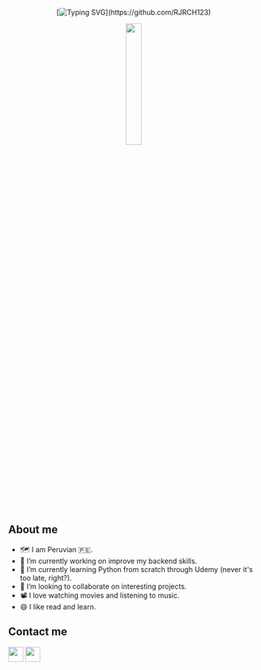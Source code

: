 <div align="center">

[![Typing SVG](https://readme-typing-svg.herokuapp.com/?lines=Welcome!👋+&center=true&color="5CB8E4")](https://github.com/RJRCH123)

</div>

<div align="center">
  
<img src="https://consultoresinternacionales.org/img/reunion.gif" width="25%">

</div>

## About me 

- 🗺️ I am Peruvian 🇵🇪.
- 🔭 I’m currently working on improve my backend skills.
- 📖 I’m currently learning Python from scratch through Udemy (never it's too late, right?).
- 🤝 I’m looking to collaborate on interesting projects.
- 📽 I love watching movies and listening to music.
- 😄 I like read and learn.

## Contact me
<p align="left">

<a href = "https://www.linkedin.com/in/piero-azahuanche-2a0a32185/"><img src="https://img.icons8.com/fluent/48/000000/linkedin.png" style='width: 30px; height:30px'/></a>
<a href = "https://www.instagram.com/pieroapodyopsis/"><img src="https://img.icons8.com/fluent/48/000000/instagram-new.png" style='width: 30px; height:30px'/></a>

</p>
